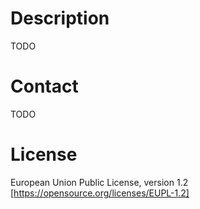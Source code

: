 # Description

TODO

# Contact

TODO

# License

European Union Public License, version 1.2 [https://opensource.org/licenses/EUPL-1.2]
